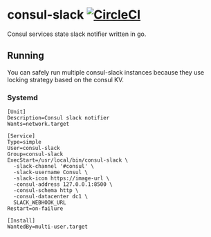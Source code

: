 # consul-slack [![CircleCI](https://circleci.com/gh/amenzhinsky/consul-slack.svg?style=svg)](https://circleci.com/gh/amenzhinsky/consul-slack)

Consul services state slack notifier written in go.

## Running

You can safely run multiple consul-slack instances because they use locking strategy based on the consul KV.

### Systemd
```
[Unit]
Description=Consul slack notifier
Wants=network.target

[Service]
Type=simple
User=consul-slack
Group=consul-slack
ExecStart=/usr/local/bin/consul-slack \
  -slack-channel '#consul' \
  -slack-username Consul \
  -slack-icon https://image-url \
  -consul-address 127.0.0.1:8500 \
  -consul-schema http \
  -consul-datacenter dc1 \
  SLACK_WEBHOOK_URL
Restart=on-failure

[Install]
WantedBy=multi-user.target
```
